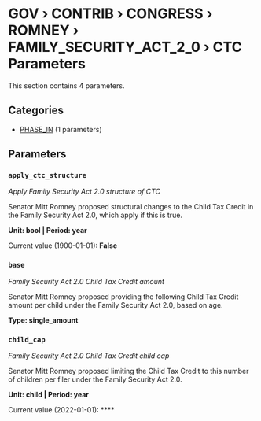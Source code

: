 # GOV › CONTRIB › CONGRESS › ROMNEY › FAMILY_SECURITY_ACT_2_0 › CTC Parameters

This section contains 4 parameters.

## Categories

- [PHASE_IN](phase_in/index.md) (1 parameters)

## Parameters

### `apply_ctc_structure`
*Apply Family Security Act 2.0 structure of CTC*

Senator Mitt Romney proposed structural changes to the Child Tax Credit in the Family Security Act 2.0, which apply if this is true.

**Unit: bool | Period: year**

Current value (1900-01-01): **False**


### `base`
*Family Security Act 2.0 Child Tax Credit amount*

Senator Mitt Romney proposed providing the following Child Tax Credit amount per child under the Family Security Act 2.0, based on age.

**Type: single_amount**


### `child_cap`
*Family Security Act 2.0 Child Tax Credit child cap*

Senator Mitt Romney proposed limiting the Child Tax Credit to this number of children per filer under the Family Security Act 2.0.

**Unit: child | Period: year**

Current value (2022-01-01): ****

